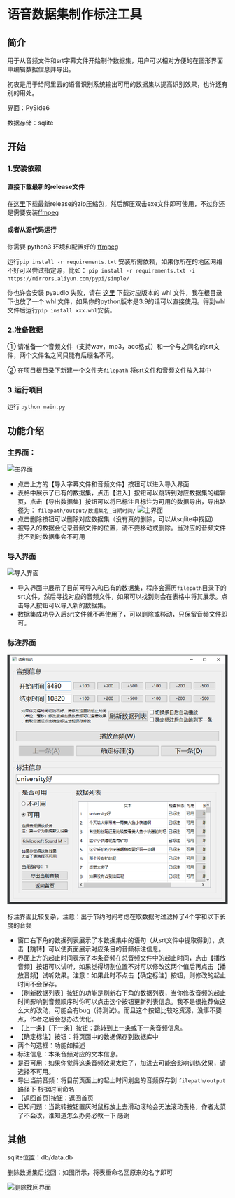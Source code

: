 # 语音数据集制作标注工具

## 简介

用于从音频文件和srt字幕文件开始制作数据集，用户可以相对方便的在图形界面中编辑数据信息并导出。

初衷是用于给阿里云的语音识别系统输出可用的数据集以提高识别效果，也许还有别的用处。

界面：PySide6

数据存储：sqlite

## 开始

### 1.安装依赖

#### 直接下载最新的release文件

在[这里](https://github.com/kslz/SoundLabel/releases)下载最新release的zip压缩包，然后解压双击exe文件即可使用，不过你还是需要安装[ffmpeg](https://ffmpeg.org/download.html#get-packages)

#### 或者从源代码运行

你需要 python3 环境和配置好的 [ffmpeg](https://ffmpeg.org/download.html#get-packages)

运行`pip install -r requirements.txt` 安装所需依赖，如果你所在的地区网络不好可以尝试指定源，比如： `pip install -r requirements.txt -i https://mirrors.aliyun.com/pypi/simple/`

你也许会安装 pyaudio 失败，请在 [这里](https://www.lfd.uci.edu/~gohlke/pythonlibs/#pyaudio) 下载对应版本的 whl 文件，我在根目录下也放了一个 whl 文件，如果你的python版本是3.9的话可以直接使用。得到whl文件后运行`pip install xxx.whl`安装。

### 2.准备数据

① 请准备一个音频文件（支持wav，mp3，acc格式）和一个与之同名的srt文件，两个文件名之间只能有后缀名不同。

② 在项目根目录下新建一个文件夹`filepath` 将srt文件和音频文件放入其中

### 3.运行项目

运行 `python main.py` 

## 功能介绍

### 主界面：

![主界面](https://github.com/kslz/SoundLabel/blob/master/img/main1.png?raw=true)

- 点击上方的【导入字幕文件和音频文件】按钮可以进入导入界面
- 表格中展示了已有的数据集，点击【进入】按钮可以跳转到对应数据集的编辑页，点击【导出数据集】按钮可以将已标注且标注为可用的数据导出，导出路径为： `filepath/output/数据集名_日期时间/`
![主界面](https://github.com/kslz/SoundLabel/blob/master/img/main2.png?raw=true)
- 点击删除按钮可以删除对应数据集（没有真的删除，可以从sqlite中找回）
- 被导入的数据会记录音频文件的位置，请不要移动或删除。当对应的音频文件找不到时数据集会不可用



### 导入界面

![导入界面](https://github.com/kslz/SoundLabel/blob/master/img/input1.png?raw=true)

- 导入界面中展示了目前可导入和已有的数据集，程序会遍历`filepath`目录下的srt文件，然后寻找对应的音频文件，如果可以找到则会在表格中将其展示。点击导入按钮可以导入新的数据集。
- 数据集成功导入后srt文件就不再使用了，可以删除或移动，只保留音频文件即可。

### 标注界面

![标注界面](https://github.com/kslz/SoundLabel/blob/master/img/workspace1.png?raw=true)

标注界面比较复杂，注意：出于节约时间考虑在取数据时过滤掉了4个字和以下长度的音频

- 窗口右下角的数据列表展示了本数据集中的语句（从srt文件中提取得到），点击【跳转】可以使页面展示对应条目的音频标注信息。
- 界面上方的起止时间表示了本条音频在总音频文件中的起止时间，点击【播放音频】按钮可以试听，如果觉得切割位置不对可以修改这两个值后再点击【播放音频】试听效果。注意：如果此时不点击【确定标注】按钮，则修改的起止时间不会保存。
- 【刷新数据列表】按钮的功能是刷新右下角的数据列表，当你修改音频的起止时间影响到音频顺序时你可以点击这个按钮更新列表信息。我不是很推荐做这么大的改动，可能会有bug（待测试）。而且这个按钮比较吃资源，没事不要点，作者之后会想办法优化。
- 【上一条】【下一条】按钮：跳转到上一条或下一条音频信息。
- 【确定标注】按钮：将页面中的数据保存到数据库中
- 两个勾选框：功能如描述
- 标注信息：本条音频对应的文本信息。
- 是否可用：如果你觉得这条音频效果太烂了，加进去可能会影响训练效果，请选择不可用。
- 导出当前音频：将目前页面上的起止时间划出的音频保存到 `filepath/output` 路径下 根据时间命名
- 【返回首页]按钮：返回首页
- 已知问题：当跳转按钮置灰时鼠标放上去滑动滚轮会无法滚动表格，作者太菜了不会改，谁知道怎么办务必教一下 感谢



## 其他

sqlite位置：db/data.db

删除数据集后找回：如图所示，将表重命名回原来的名字即可

![删除找回界面](https://github.com/kslz/SoundLabel/blob/master/img/delete_dataset.png?raw=true)











